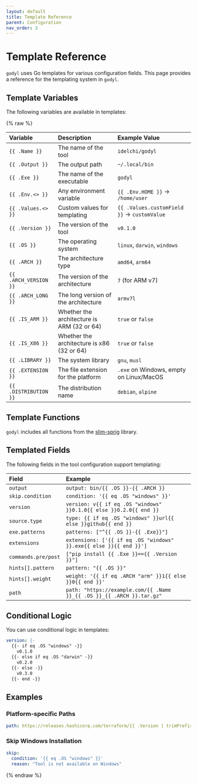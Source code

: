 ```yaml
---
layout: default
title: Template Reference
parent: Configuration
nav_order: 3
---
```


# Template Reference

`godyl` uses Go templates for various configuration fields. This page provides a reference for the templating system in `godyl`.

## Template Variables

The following variables are available in templates:

{% raw %}

| Variable              | Description                                | Example Value                                |
| :-------------------- | :----------------------------------------- | :------------------------------------------- |
| `{{ .Name }}`         | The name of the tool                       | `idelchi/godyl`                              |
| `{{ .Output }}`       | The output path                            | `~/.local/bin`                               |
| `{{ .Exe }}`          | The name of the executable                 | `godyl`                                      |
| `{{ .Env.<> }}`       | Any environment variable                   | `{{ .Env.HOME }}` -> `/home/user`            |
| `{{ .Values.<> }}`    | Custom values for templating               | `{{ .Values.customField }}` -> `customValue` |
| `{{ .Version }}`      | The version of the tool                    | `v0.1.0`                                     |
| `{{ .OS }}`           | The operating system                       | `linux`, `darwin`, `windows`                 |
| `{{ .ARCH }}`         | The architecture type                      | `amd64`, `arm64`                             |
| `{{ .ARCH_VERSION }}` | The version of the architecture            | `7` (for ARM v7)                             |
| `{{ .ARCH_LONG }}`    | The long version of the architecture       | `armv7l`                                     |
| `{{ .IS_ARM }}`       | Whether the architecture is ARM (32 or 64) | `true` or `false`                            |
| `{{ .IS_X86 }}`       | Whether the architecture is x86 (32 or 64) | `true` or `false`                            |
| `{{ .LIBRARY }}`      | The system library                         | `gnu`, `musl`                                |
| `{{ .EXTENSION }}`    | The file extension for the platform        | `.exe` on Windows, empty on Linux/MacOS      |
| `{{ .DISTRIBUTION }}` | The distribution name                      | `debian`, `alpine`                           |

## Template Functions

`godyl` includes all functions from the [slim-sprig](https://github.com/go-task/slim-sprig) library.

## Templated Fields

The following fields in the tool configuration support templating:

| Field               | Example                                                                |
| :------------------ | :--------------------------------------------------------------------- |
| `output`            | `output: bin/{{ .OS }}-{{ .ARCH }}`                                    |
| `skip.condition`    | `condition: '{{ eq .OS "windows" }}'`                                  |
| `version`           | `version: v{{ if eq .OS "windows" }}0.1.0{{ else }}0.2.0{{ end }}`     |
| `source.type`       | `type: {{ if eq .OS "windows" }}url{{ else }}github{{ end }}`          |
| `exe.patterns`      | `patterns: ["^{{ .OS }}-{{ .Exe}}"]`                                   |
| `extensions`        | `extensions: ['{{ if eq .OS "windows" }}.exe{{ else }}{{ end }}']`     |
| `commands.pre/post` | `["pip install {{ .Exe }}=={{ .Version }}"]`                           |
| `hints[].pattern`   | `pattern: "{{ .OS }}"`                                                 |
| `hints[].weight`    | `weight: '{{ if eq .ARCH "arm" }}1{{ else }}0{{ end }}'`               |
| `path`              | `path: "https://example.com/{{ .Name }}_{{ .OS }}_{{ .ARCH }}.tar.gz"` |

## Conditional Logic

You can use conditional logic in templates:

```yaml
version: |-
  {{- if eq .OS "windows" -}}
    v0.1.0
  {{- else if eq .OS "darwin" -}}
    v0.2.0
  {{- else -}}
    v0.3.0
  {{- end -}}
```

## Examples

### Platform-specific Paths

```yaml
path: https://releases.hashicorp.com/terraform/{{ .Version | trimPrefix "v" }}/terraform_{{ .Version | trimPrefix "v" }}_{{ .OS }}_{{ .ARCH }}.zip
```

### Skip Windows Installation

```yaml
skip:
  condition: '{{ eq .OS "windows" }}'
  reason: "Tool is not available on Windows"
```

{% endraw %}
